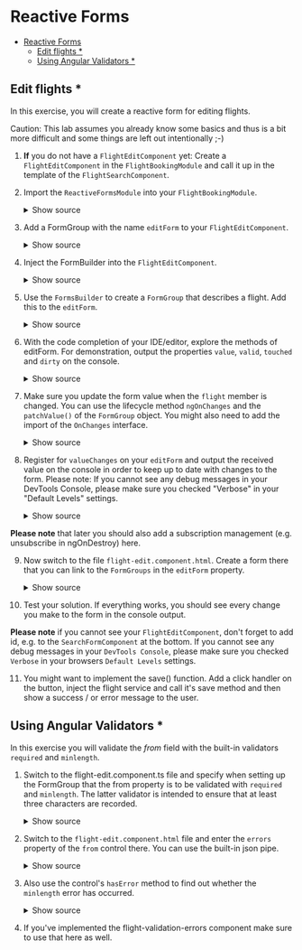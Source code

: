 # Reactive Forms

* [Reactive Forms](#reactive-forms)
	* [Edit flights *](#edit-flights-)
	* [Using Angular Validators *](#using-angular-validators-)

## Edit flights *

In this exercise, you will create a reactive form for editing flights.

Caution: This lab assumes you already know some basics and thus is a bit more difficult and some things are left out intentionally ;-)

1. **If** you do not have a ``FlightEditComponent`` yet: Create a ``FlightEditComponent`` in the ``FlightBookingModule`` and call it up in the template of the ``FlightSearchComponent``.

2. Import the ``ReactiveFormsModule`` into your ``FlightBookingModule``.

    <details>
    <summary>Show source</summary>
    <p>

    ```typescript
    [...]
    import { ReactiveFormsModule } from '@angular/forms';
    [...]

    @NgModule({
      [...]
      imports: [
        [...]
        ReactiveFormsModule
      ],
      [...]
    })
    export class FlightBookingModule {}
    ```

    </p>
    </details>

3. Add a FormGroup with the name ``editForm`` to your ``FlightEditComponent``.

    <details>
    <summary>Show source</summary>
    <p>

    ```typescript
    [...]
    import { FormGroup } from '@angular/forms';

    @Component({ [...] })
    export class FlightEditComponent {
      @Input({ required: true }) flight?: Flight | null;

      editForm: FormGroup;

      message = '';

      [...]
    }
    ```

    </p>
    </details>


4. Inject the FormBuilder into the ``FlightEditComponent``.

    <details>
    <summary>Show source</summary>
    <p>

    ```typescript
    import {[...], FormBuilder} from '@angular/forms';

    @Component({
      [...]
    })
    export class FlightEditComponent {
      [...]
   
      constructor(private fb: FormBuilder) {}
   
      [...]
    }
    ```

    </p>
    </details>


5. Use the ``FormsBuilder`` to create a ``FormGroup`` that describes a flight. Add this to the ``editForm``.

    <details>
    <summary>Show source</summary>
    <p>

    ```typescript
    export class FlightEditComponent {
      @Input({ required: true }) flight?: Flight | null;
   
      editForm = this.fb.group({
        id: [0],
        from: [''],
        to: [''],
        date: [''] // there are better ways to handle dates, but we'll keep things easy here
      });
   
      message = '';
      
      [...]
    }
    ```

    </p>
    </details>


6. With the code completion of your IDE/editor, explore the methods of editForm. For demonstration, output the properties ``value``, ``valid``, ``touched`` and ``dirty`` on the console.

    <details>
    <summary>Show source</summary>
    <p>

    ```typescript

    export class FlightEditComponent {
      [...]  
   
      constructor(private fb: FormBuilder) {
        console.log(this.editForm.value);
        console.log(this.editForm.valid);
        console.log(this.editForm.touched);
        console.log(this.editForm.dirty);
      }
   
      [...]
    }
    ```

    </p>
    </details>

7. Make sure you update the form value when the ``flight`` member is changed. You can use the lifecycle method ``ngOnChanges`` and the ``patchValue()`` of the ``FormGroup`` object. You might also need to add the import of the ``OnChanges`` interface.

    <details>
    <summary>Show source</summary>
    <p>
    
    ```typescript
    export class FlightEditComponent implements OnChanges {
        [...]
   
        ngOnChanges(): void {
          if (this.flight) {
             this.editForm.patchValue({ ...this.flight });
          }
        }
   
        [...]
    }
    ```
    
    </p>
    </details>

8. Register for ``valueChanges`` on your ``editForm`` and output the received value on the console in order to keep up to date with changes to the form. Please note: If you cannot see any debug messages in your DevTools Console, please make sure you checked "Verbose" in your "Default Levels" settings.

    <details>
    <summary>Show source</summary>
    <p>

    ```typescript
    export class FlightEditComponent {
        [...]
   
        constructor(private fb: FormBuilder) {
          [...]
          
          this.editForm.valueChanges.subscribe((value) => {
            console.debug('valueChanges: ', value);
          });
        }
   
        [...]
    }
    ```

    </p>
    </details>

**Please note** that later you should also add a subscription management (e.g. unsubscribe in ngOnDestroy) here.

9. Now switch to the file ``flight-edit.component.html``. Create a form there that you can link to the ``FormGroups`` in the ``editForm`` property.

    <details>
    <summary>Show source</summary>
    <p>

    ```html
    <form [formGroup]="editForm">
      <div class="form-group">
        <label>Id:</label>
        <input formControlName="id" class="form-control">
      </div>
   
      <div class="form-group">
        <label>From:</label>
        <input formControlName="from" class="form-control">
      </div>

      <div class="form-group">
        <label>To:</label>
        <input formControlName="to" class="form-control">
      </div>

      <div class="form-group">
        <label>Date:</label>
        <input formControlName="date" class="form-control">
      </div>

      <div class="form-group">
        <button class="btn btn-default">Save</button>
      </div>
    </form>
    ```

    </p>
    </details>

10. Test your solution. If everything works, you should see every change you make to the form in the console output.

**Please note** if you cannot see your `FlightEditComponent`, don't forget to add id, e.g. to the `SearchFormComponent` at the bottom. If you cannot see any debug messages in your `DevTools Console`, please make sure you checked `Verbose` in your browsers `Default Levels` settings.

11. You might want to implement the save() function. Add a click handler on the button, inject the flight service and call it's save method and then show a success / or error message to the user.

## Using Angular Validators *

In this exercise you will validate the _from_ field with the built-in validators ``required`` and ``minlength``.

1. Switch to the flight-edit.component.ts file and specify when setting up the FormGroup that the from property is to be validated with ``required`` and ``minlength``. The latter validator is intended to ensure that at least three characters are recorded.

    <details>
    <summary>Show source</summary>
    <p>

    ```typescript		
    editForm = this.fb.group({
      id: [0, Validators.required],
      from: ['', [Validators.required, Validators.minLength(3), Validators.maxLength(15)]],
      to: ['', [Validators.required, Validators.minLength(3), Validators.maxLength(15)]],
      date: ['', [Validators.required, Validators.minLength(33), Validators.maxLength(33)]]
    });
    ```

    </p>
    </details>

2. Switch to the ``flight-edit.component.html`` file and enter the ``errors`` property of the ``from`` control there. You can use the built-in json pipe.

    <details>
    <summary>Show source</summary>
    <p>

    ```typescript
    <input formControlName="from" class="form-control">		
    [...]           
    errors: {{ editForm.controls['from'].errors | json }}
    ```

    </p>
    </details>

3. Also use the control's ``hasError`` method to find out whether the ``minlength`` error has occurred.

    <details>
    <summary>Show source</summary>
    <p>

    ```typescript
    <input formControlName="from" class="form-control">		
    [...]
    <div *ngIf="editForm.controls['from'].hasError('minlength')" class="text-danger">
      ...minlength...
    </div>		
    ```

    </p>
    </details>

4. If you've implemented the flight-validation-errors component make sure to use that here as well.
